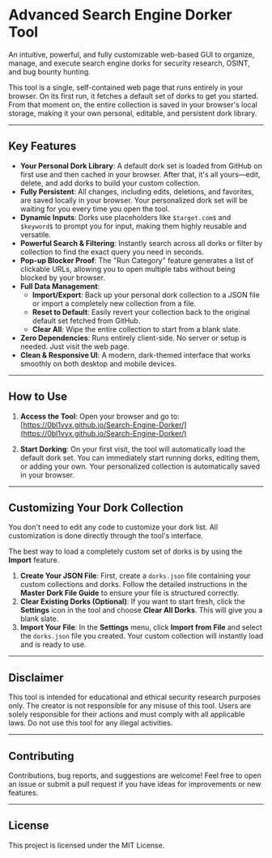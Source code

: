 # Advanced Search Engine Dorker Tool

An intuitive, powerful, and fully customizable web-based GUI to organize, manage, and execute search engine dorks for security research, OSINT, and bug bounty hunting.

This tool is a single, self-contained web page that runs entirely in your browser. On its first run, it fetches a default set of dorks to get you started. From that moment on, the entire collection is saved in your browser's local storage, making it your own personal, editable, and persistent dork library.

---

## Key Features

* **Your Personal Dork Library**: A default dork set is loaded from GitHub on first use and then cached in your browser. After that, it's all yours—edit, delete, and add dorks to build your custom collection.
* **Fully Persistent**: All changes, including edits, deletions, and favorites, are saved locally in your browser. Your personalized dork set will be waiting for you every time you open the tool.
* **Dynamic Inputs**: Dorks use placeholders like `$target.com$` and `$keyword$` to prompt you for input, making them highly reusable and versatile.
* **Powerful Search & Filtering**: Instantly search across all dorks or filter by collection to find the exact query you need in seconds.
* **Pop-up Blocker Proof**: The "Run Category" feature generates a list of clickable URLs, allowing you to open multiple tabs without being blocked by your browser.
* **Full Data Management**:
    * **Import/Export**: Back up your personal dork collection to a JSON file or import a completely new collection from a file.
    * **Reset to Default**: Easily revert your collection back to the original default set fetched from GitHub.
    * **Clear All**: Wipe the entire collection to start from a blank slate.
* **Zero Dependencies**: Runs entirely client-side. No server or setup is needed. Just visit the web page.
* **Clean & Responsive UI**: A modern, dark-themed interface that works smoothly on both desktop and mobile devices.

---

## How to Use

1.  **Access the Tool**: Open your browser and go to:
    [https://0bl1vyx.github.io/Search-Engine-Dorker/](https://0bl1vyx.github.io/Search-Engine-Dorker/)

2.  **Start Dorking**: On your first visit, the tool will automatically load the default dork set. You can immediately start running dorks, editing them, or adding your own. Your personalized collection is automatically saved in your browser.

---

## Customizing Your Dork Collection

You don't need to edit any code to customize your dork list. All customization is done directly through the tool's interface.

The best way to load a completely custom set of dorks is by using the **Import** feature.

1.  **Create Your JSON File**: First, create a `dorks.json` file containing your custom collections and dorks. Follow the detailed instructions in the **Master Dork File Guide** to ensure your file is structured correctly.
2.  **Clear Existing Dorks (Optional)**: If you want to start fresh, click the **Settings** icon in the tool and choose **Clear All Dorks**. This will give you a blank slate.
3.  **Import Your File**: In the **Settings** menu, click **Import from File** and select the `dorks.json` file you created. Your custom collection will instantly load and is ready to use.

---

## Disclaimer

This tool is intended for educational and ethical security research purposes only. The creator is not responsible for any misuse of this tool. Users are solely responsible for their actions and must comply with all applicable laws. Do not use this tool for any illegal activities.

---

## Contributing

Contributions, bug reports, and suggestions are welcome! Feel free to open an issue or submit a pull request if you have ideas for improvements or new features.

---

## License

This project is licensed under the MIT License.
